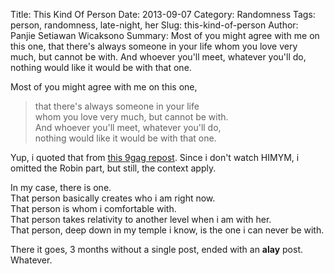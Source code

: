 Title: This Kind Of Person
Date: 2013-09-07
Category: Randomness
Tags: person, randomness, late-night, her
Slug: this-kind-of-person
Author: Panjie Setiawan Wicaksono
Summary: Most of you might agree with me on this one, that there's always someone in your life whom you love very much, but cannot be with. And whoever you'll meet, whatever you'll do, nothing would like it would be with that one.

Most of you might agree with me on this one,
> that there's always someone in your life  
> whom you love very much, but cannot be with.  
> And whoever you'll meet, whatever you'll do,  
> nothing would like it would be with that one.

Yup, i quoted that from [this 9gag repost](http://9gag.com/gag/a8WpmeV). Since i don't watch HIMYM, i omitted the Robin part, but still, the context apply.

In my case, there is one.  
That person basically creates who i am right now.  
That person is whom i comfortable with.  
That person takes relativity to another level when i am with her.  
That person, deep down in my temple i know, is the one i can never be with.  

There it goes, 3 months without a single post, ended with an __alay__ post.  
Whatever.
